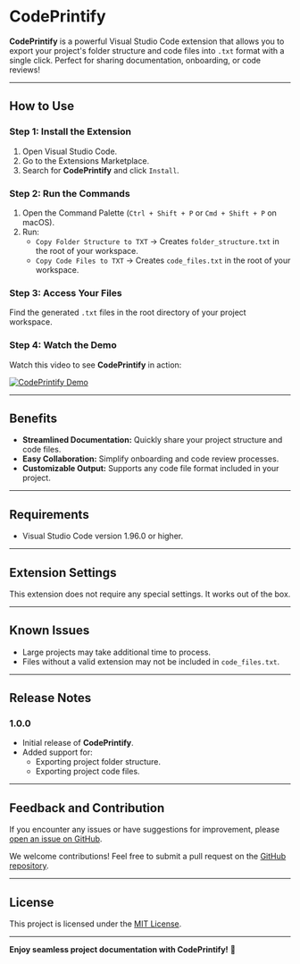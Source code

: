 # CodePrintify

**CodePrintify** is a powerful Visual Studio Code extension that allows you to export your project's folder structure and code files into `.txt` format with a single click. Perfect for sharing documentation, onboarding, or code reviews!

---

## How to Use

### Step 1: Install the Extension
1. Open Visual Studio Code.
2. Go to the Extensions Marketplace.
3. Search for **CodePrintify** and click `Install`.

### Step 2: Run the Commands
1. Open the Command Palette (`Ctrl + Shift + P` or `Cmd + Shift + P` on macOS).
2. Run:
   - `Copy Folder Structure to TXT` → Creates `folder_structure.txt` in the root of your workspace.
   - `Copy Code Files to TXT` → Creates `code_files.txt` in the root of your workspace.

### Step 3: Access Your Files
Find the generated `.txt` files in the root directory of your project workspace.

### Step 4: Watch the Demo
Watch this video to see **CodePrintify** in action:

[![CodePrintify Demo](https://img.youtube.com/vi/Kwb0TqtKo4g/0.jpg)](https://youtu.be/Kwb0TqtKo4g)

---

## Benefits

- **Streamlined Documentation:** Quickly share your project structure and code files.
- **Easy Collaboration:** Simplify onboarding and code review processes.
- **Customizable Output:** Supports any code file format included in your project.

---

## Requirements

- Visual Studio Code version 1.96.0 or higher.

---

## Extension Settings

This extension does not require any special settings. It works out of the box.

---

## Known Issues

- Large projects may take additional time to process.
- Files without a valid extension may not be included in `code_files.txt`.

---

## Release Notes

### 1.0.0
- Initial release of **CodePrintify**.
- Added support for:
  - Exporting project folder structure.
  - Exporting project code files.

---

## Feedback and Contribution

If you encounter any issues or have suggestions for improvement, please [open an issue on GitHub](https://github.com/your-username/codeprintify/issues).

We welcome contributions! Feel free to submit a pull request on the [GitHub repository](https://github.com/your-username/codeprintify).

---

## License

This project is licensed under the [MIT License](LICENSE).

---

**Enjoy seamless project documentation with CodePrintify!** 🚀
